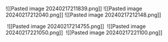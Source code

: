 ![[Pasted image 20240217211839.png]]
![[Pasted image 20240217212040.png]]
![[Pasted image 20240217212148.png]]

 ![[Pasted image 20240217214755.png]]
 ![[Pasted image 20240217221050.png]]
 ![[Pasted image 20240217221100.png]]
 